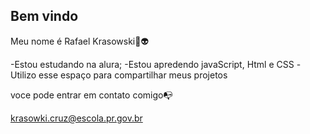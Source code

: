 ## Bem vindo

Meu nome é Rafael Krasowski🥇👽

-Estou estudando na alura;
-Estou apredendo javaScript, Html e CSS
-Utilizo esse espaço para compartilhar meus projetos

voce pode entrar em contato comigo📭

krasowki.cruz@escola.pr.gov.br
